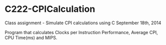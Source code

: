 # C222-CPICalculation
Class assignment - Simulate CPI calculations using C
September 18th, 2014

Program that calculates Clocks per Instruction Performance, Average CPI, CPU Time(ms) and MIPS.
